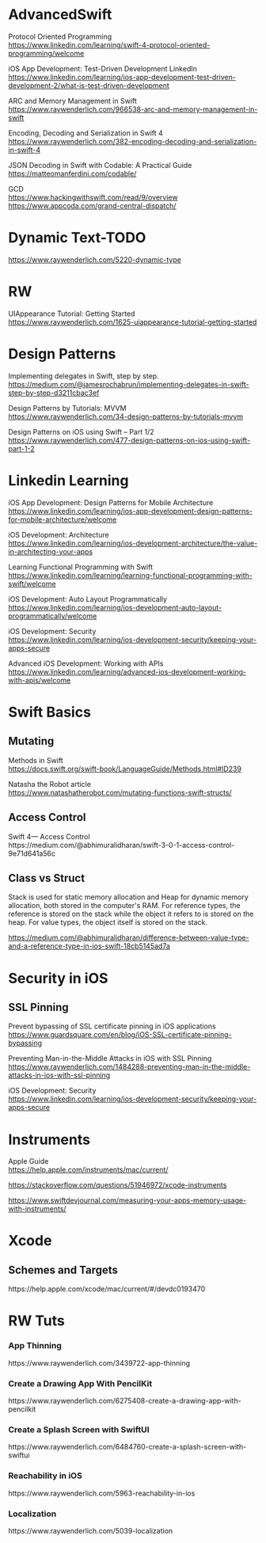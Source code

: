 # AdvancedSwift

Protocol Oriented Programming<br />
https://www.linkedin.com/learning/swift-4-protocol-oriented-programming/welcome <br />

iOS App Development: Test-Driven Development LinkedIn <br />
https://www.linkedin.com/learning/ios-app-development-test-driven-development-2/what-is-test-driven-development <br />

ARC and Memory Management in Swift <br />
https://www.raywenderlich.com/966538-arc-and-memory-management-in-swift <br />

Encoding, Decoding and Serialization in Swift 4 <br />
https://www.raywenderlich.com/382-encoding-decoding-and-serialization-in-swift-4 <br />

JSON Decoding in Swift with Codable: A Practical Guide <br />
https://matteomanferdini.com/codable/ <br />

GCD <br />
https://www.hackingwithswift.com/read/9/overview <br />
https://www.appcoda.com/grand-central-dispatch/ <br />

Dynamic Text-TODO
========

https://www.raywenderlich.com/5220-dynamic-type

# RW

UIAppearance Tutorial: Getting Started <br />
https://www.raywenderlich.com/1625-uiappearance-tutorial-getting-started <br />

# Design Patterns

Implementing delegates in Swift, step by step. <br />
https://medium.com/@jamesrochabrun/implementing-delegates-in-swift-step-by-step-d3211cbac3ef <br />

Design Patterns by Tutorials: MVVM <br />
https://www.raywenderlich.com/34-design-patterns-by-tutorials-mvvm <br />

Design Patterns on iOS using Swift – Part 1/2 <br />
https://www.raywenderlich.com/477-design-patterns-on-ios-using-swift-part-1-2

# Linkedin Learning

iOS App Development: Design Patterns for Mobile Architecture <br />
https://www.linkedin.com/learning/ios-app-development-design-patterns-for-mobile-architecture/welcome <br />

iOS Development: Architecture <br />
https://www.linkedin.com/learning/ios-development-architecture/the-value-in-architecting-your-apps <br />

Learning Functional Programming with Swift <br />
https://www.linkedin.com/learning/learning-functional-programming-with-swift/welcome <br />

iOS Development: Auto Layout Programmatically <br />
https://www.linkedin.com/learning/ios-development-auto-layout-programmatically/welcome <br />

iOS Development: Security <br />
https://www.linkedin.com/learning/ios-development-security/keeping-your-apps-secure <br />

Advanced iOS Development: Working with APIs <br />
https://www.linkedin.com/learning/advanced-ios-development-working-with-apis/welcome <br />

# Swift Basics

<h2> Mutating </h2>

Methods in Swift <br />
https://docs.swift.org/swift-book/LanguageGuide/Methods.html#ID239 <br />

Natasha the Robot article <br />
https://www.natashatherobot.com/mutating-functions-swift-structs/ <br />

<h2> Access Control </h2>
Swift 4— Access Control <br />
https://medium.com/@abhimuralidharan/swift-3-0-1-access-control-9e71d641a56c <br />

<h2>Class vs Struct </h2>
Stack is used for static memory allocation and Heap for dynamic memory allocation, both stored in the computer's RAM. For reference types, the reference is stored on the stack while the object it refers to is stored on the heap. For value types, the object itself is stored on the stack. <br />

https://medium.com/@abhimuralidharan/difference-between-value-type-and-a-reference-type-in-ios-swift-18cb5145ad7a <br />


# Security in iOS

<h2> SSL Pinning</h2>

Prevent bypassing of SSL certificate pinning in iOS applications <br />
https://www.guardsquare.com/en/blog/iOS-SSL-certificate-pinning-bypassing <br />

Preventing Man-in-the-Middle Attacks in iOS with SSL Pinning <br />
https://www.raywenderlich.com/1484288-preventing-man-in-the-middle-attacks-in-ios-with-ssl-pinning <br />

iOS Development: Security <br />
https://www.linkedin.com/learning/ios-development-security/keeping-your-apps-secure <br />

# Instruments

Apple Guide<br />
https://help.apple.com/instruments/mac/current/ <br />

https://stackoverflow.com/questions/51946972/xcode-instruments <br />

https://www.swiftdevjournal.com/measuring-your-apps-memory-usage-with-instruments/ <br />

# Xcode

<h2>Schemes and Targets </h2>
https://help.apple.com/xcode/mac/current/#/devdc0193470 <br />

# RW Tuts

<h3>App Thinning</h3>
https://www.raywenderlich.com/3439722-app-thinning

<h3>Create a Drawing App With PencilKit</h3>
https://www.raywenderlich.com/6275408-create-a-drawing-app-with-pencilkit

<h3>Create a Splash Screen with SwiftUI</h3>
https://www.raywenderlich.com/6484760-create-a-splash-screen-with-swiftui

<h3>Reachability in iOS</h3>
https://www.raywenderlich.com/5963-reachability-in-ios

<h3>Localization</h3>
https://www.raywenderlich.com/5039-localization
